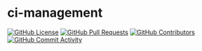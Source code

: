 # ci-management
[![GitHub License](https://img.shields.io/github/license/edgexfoundry/ci-management)](https://choosealicense.com/licenses/apache-2.0/) [![GitHub Pull Requests](https://img.shields.io/github/issues-pr-raw/edgexfoundry/ci-management)](https://github.com/edgexfoundry/ci-management/pulls) [![GitHub Contributors](https://img.shields.io/github/contributors/edgexfoundry/ci-management)](https://github.com/edgexfoundry/ci-management/contributors) [![GitHub Commit Activity](https://img.shields.io/github/commit-activity/m/edgexfoundry/ci-management)](https://github.com/edgexfoundry/ci-management/commits) 
